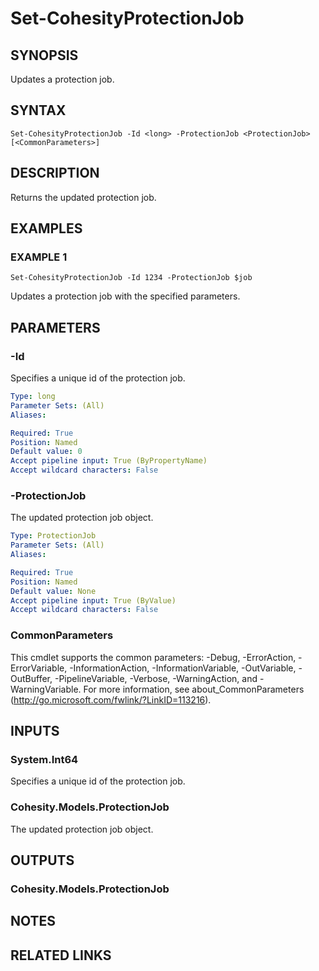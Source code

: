 # Set-CohesityProtectionJob

## SYNOPSIS
Updates a protection job.

## SYNTAX

```
Set-CohesityProtectionJob -Id <long> -ProtectionJob <ProtectionJob> [<CommonParameters>]
```

## DESCRIPTION
Returns the updated protection job.

## EXAMPLES

### EXAMPLE 1
```
Set-CohesityProtectionJob -Id 1234 -ProtectionJob $job
```

Updates a protection job with the specified parameters.

## PARAMETERS

### -Id
Specifies a unique id of the protection job.

```yaml
Type: long
Parameter Sets: (All)
Aliases:

Required: True
Position: Named
Default value: 0
Accept pipeline input: True (ByPropertyName)
Accept wildcard characters: False
```

### -ProtectionJob
The updated protection job object.

```yaml
Type: ProtectionJob
Parameter Sets: (All)
Aliases:

Required: True
Position: Named
Default value: None
Accept pipeline input: True (ByValue)
Accept wildcard characters: False
```

### CommonParameters
This cmdlet supports the common parameters: -Debug, -ErrorAction, -ErrorVariable, -InformationAction, -InformationVariable, -OutVariable, -OutBuffer, -PipelineVariable, -Verbose, -WarningAction, and -WarningVariable.
For more information, see about_CommonParameters (http://go.microsoft.com/fwlink/?LinkID=113216).

## INPUTS

### System.Int64
Specifies a unique id of the protection job.

### Cohesity.Models.ProtectionJob
The updated protection job object.

## OUTPUTS

### Cohesity.Models.ProtectionJob
## NOTES

## RELATED LINKS
